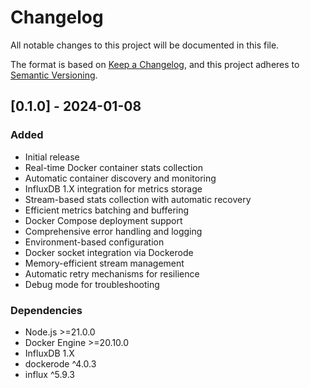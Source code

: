 # Changelog

All notable changes to this project will be documented in this file.

The format is based on [Keep a Changelog](https://keepachangelog.com/en/1.0.0/),
and this project adheres to [Semantic Versioning](https://semver.org/spec/v2.0.0.html).

## [0.1.0] - 2024-01-08

### Added

- Initial release
- Real-time Docker container stats collection
- Automatic container discovery and monitoring
- InfluxDB 1.X integration for metrics storage
- Stream-based stats collection with automatic recovery
- Efficient metrics batching and buffering
- Docker Compose deployment support
- Comprehensive error handling and logging
- Environment-based configuration
- Docker socket integration via Dockerode
- Memory-efficient stream management
- Automatic retry mechanisms for resilience
- Debug mode for troubleshooting

### Dependencies

- Node.js >=21.0.0
- Docker Engine >=20.10.0
- InfluxDB 1.X
- dockerode ^4.0.3
- influx ^5.9.3
